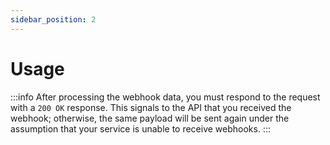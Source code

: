 ```yaml
---
sidebar_position: 2
---
```

# Usage

:::info
After processing the webhook data, you must respond to the request with a `200 OK` response. This signals to the API that you received the webhook; otherwise, the same payload will be sent again under the assumption that your service is unable to receive webhooks.
:::